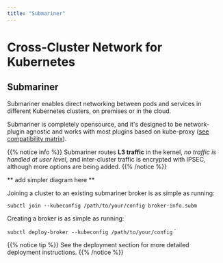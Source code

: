 ```yaml
---
title: "Submariner"
---
```


# Cross-Cluster Network for Kubernetes
## Submariner

Submariner enables direct networking between pods and services in different Kubernetes clusters, on premises or in the cloud.

Submariner is completely opensource, and it's designed to be network-plugin agnostic and works with most plugins based on kube-proxy ([see compatibility matrix](#)).


{{% notice info %}}
Submariner routes **L3 traffic** in the kernel, *no traffic is handled at user level*, and inter-cluster traffic is encrypted with IPSEC, although more options are being added.
{{% /notice %}}

** add simpler diagram here **

Joining a cluster to an existing submariner broker is as simple as running:

`subctl join --kubeconfig /path/to/your/config broker-info.subm
`

Creating a broker is as simple as running:
	
`subctl deploy-broker --kubeconfig /path/to/your/config`
`

{{% notice tip %}}
See the deployment section for more detailed deployment instructions.
{{% /notice %}}
